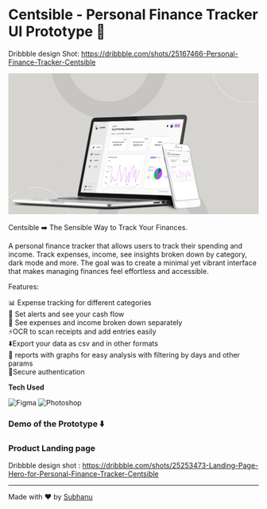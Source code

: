 # Centsible - Personal Finance Tracker UI Prototype 💸

Dribbble design Shot: https://dribbble.com/shots/25167466-Personal-Finance-Tracker-Centsible

![mockup](mockup.jpg)



Centsible ➡️ The Sensible Way to Track Your Finances.

A personal finance tracker that allows users to track their spending and income. Track expenses, income, see insights broken down by category, dark mode and more. The goal was to create a minimal yet vibrant interface that makes managing finances feel effortless and accessible.

Features:

  📊 Expense tracking for different categories <br>
  💸 Set alerts and see your cash flow <br>
  🎯 See expenses and income broken down separately <br>
  ⚡OCR to scan receipts and add entries easily <br>
  ⬇️Export your data as csv and in other formats <br>
  📅 reports with graphs for easy analysis with filtering by days and other params <br>
  🔐Secure authentication


**Tech Used** 

![Figma](https://img.shields.io/badge/Figma-F24E1E?style=for-the-badge&logo=figma&logoColor=white)
![Photoshop](https://img.shields.io/badge/Photoshop-31A8FF?style=for-the-badge&logo=adobe-photoshop&logoColor=white)

### **Demo of the Prototype** ⬇️


### Product Landing page

Dribbble design shot : https://dribbble.com/shots/25253473-Landing-Page-Hero-for-Personal-Finance-Tracker-Centsible

---
Made with ❤️ by [Subhanu](https://github.com/subhanu-dev)
